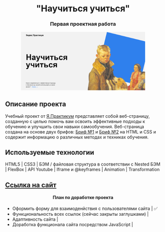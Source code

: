 <h1 align="center">"Научиться учиться"</h1>
<h3 align="center">Первая проектная работа</h3>

<p align="center">
<img src="./images/readme_imaged/странца.png" width="80%">
</p>

## Описание проекта

Учебный проект от [Я.Практикум](https://practicum.yandex.ru/web/) представляет собой веб-страницу, созданную с целью помочь вам освоить эффективные подходы к обучению и улучшить свои навыки самообучения.
Веб-страница создана на основе двух брифов: [Бриф №1](https://code.s3.yandex.net/web-developer/project-1/sprint-1-brief.pdf) и
[Бриф №2](https://code.s3.yandex.net/web-developer/project-1/sprint-2-brief.pdf) на HTML и CSS и содержит информацию о различных методах и техниках обучения.

## Используемые технологии

HTML5 | CSS3 | БЭМ / файловая структура в соответствии с Nested БЭМ | FlexBox | API Youtube | Iframe и @keyframes | Animation | Transformation

## [Ссылка на сайт](https://elislis7.github.io/how-to-learn/)


<h4 align="center">План по доработке проекта</h4>

 - Оформить форму для взаимоденйствия с пользователями сайта | ✅
 - Функциональность всех ссылок (сейчас закрыты заглушками) |
 - Адаптивность сайта |
 - Доработка функционала сайта посредством JavaScript |